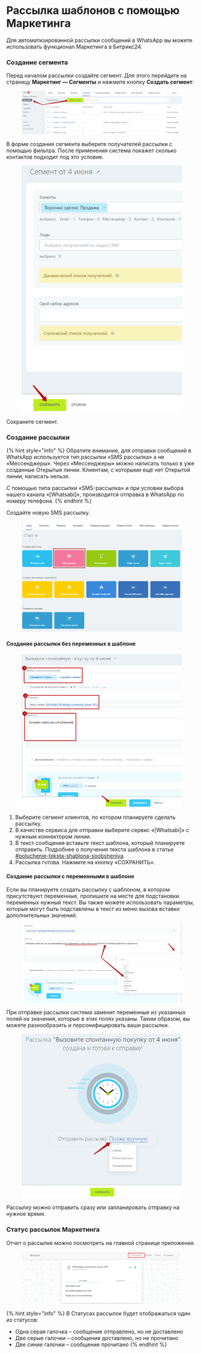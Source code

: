 # Рассылка шаблонов с помощью Маркетинга

Для автоматизированной рассылки сообщений в WhatsApp вы можете использовать функционал Маркетинга в Битрикс24.

### Создание сегмента

Перед началом рассылки создайте сегмент. Для этого перейдите на страницу **Маркетинг — Сегменты** и нажмите кнопку **Создать сегмент**:

<figure><img src="../.gitbook/assets/image (202).png" alt=""><figcaption></figcaption></figure>

В форме создания сегмента выберите получателей рассылки с помощью фильтра. После применения система покажет сколько контактов подходит под это условие.

<figure><img src="../.gitbook/assets/image (60).png" alt=""><figcaption></figcaption></figure>

Сохраните сегмент.

### Создание рассылки

{% hint style="info" %}
Обратите внимание, для отправки сообщений в WhatsApp используется тип рассылки «SMS рассылка» а не «Мессенджеры». Через «Мессенджеры» можно написать только в уже созданные Открытые линии. Клиентам, с которыми ещё нет Открытой линии, написать нельзя.&#x20;

С помощью типа рассылки «SMS-рассылка» и при условии выбора нашего канала «\[Whatsabi]», производится отправка в WhatsApp по номеру телефона.
{% endhint %}

Создайте новую SMS рассылку.

<figure><img src="../.gitbook/assets/image (61).png" alt=""><figcaption></figcaption></figure>

#### Создание рассылки без переменных в шаблоне

<figure><img src="../.gitbook/assets/image (64).png" alt=""><figcaption></figcaption></figure>

1. Выберите сегмент клиентов, по котором планируете сделать рассылку.
2. В качестве сервиса для отправки выберите сервис «\[Whatsabi]» с нужным коннектором линии.
3. В текст сообщения вставьте текст шаблона, который планируете отправить. Подробнее о получения текста шаблона в статье [#poluchenie-teksta-shablona-soobsheniya](poluchenie-parametrov-shablonov.md#poluchenie-teksta-shablona-soobsheniya "mention").
4. Рассылка готова. Нажмите на кнопку «СОХРАНИТЬ».

#### Создание рассылки с переменными в шаблоне

Если вы планируете создать рассылку с шаблоном, в котором присутствуют переменные, пропишите на месте для подстановки переменных нужный текст. Вы также можете использовать параметры, которые могут быть подставлены в текст из меню вызова вставки дополнительных значений:

<figure><img src="../.gitbook/assets/image (68).png" alt=""><figcaption></figcaption></figure>

При отправке рассылки система заменит переменные из указанных полей на значения, которые в этих полях указаны. Таким образом, вы можете разнообразить и персонифицировать ваши рассылки.

<figure><img src="../.gitbook/assets/image (65).png" alt=""><figcaption></figcaption></figure>

Рассылку можно отправить сразу или запланировать отправку на нужное время.

### Статус рассылок Маркетинга

Отчет о рассылке можно посмотреть на главной странице приложения.

<figure><img src="../.gitbook/assets/image (218).png" alt=""><figcaption></figcaption></figure>

{% hint style="info" %}
В Статусах рассылок будет отображаться один из статусов:

* Одна серая галочка – сообщение отправлено, но не доставлено
* Две серые галочки – сообщение доставлено, но не прочитано
* Две синие галочки – сообщение прочитано
{% endhint %}

